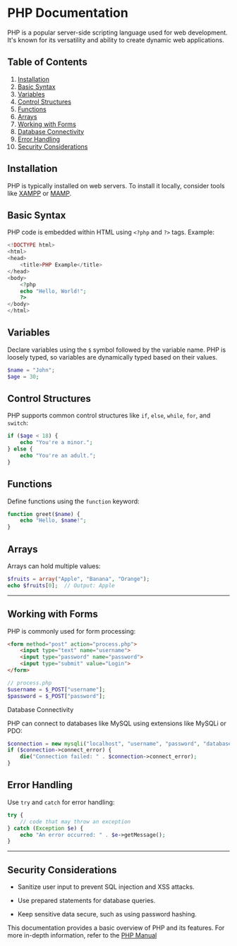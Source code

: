 # PHP Documentation

PHP is a popular server-side scripting language used for web development. It's known for its versatility and ability to create dynamic web applications.

## Table of Contents

1. [Installation](#installation)
2. [Basic Syntax](#basic-syntax)
3. [Variables](#variables)
4. [Control Structures](#control-structures)
5. [Functions](#functions)
6. [Arrays](#arrays)
7. [Working with Forms](#working-with-forms)
8. [Database Connectivity](#database-connectivity)
9. [Error Handling](#error-handling)
10. [Security Considerations](#security-considerations)

## Installation

PHP is typically installed on web servers. To install it locally, consider tools like [XAMPP](https://www.apachefriends.org/) or [MAMP](https://www.mamp.info/).

## Basic Syntax

PHP code is embedded within HTML using `<?php` and `?>` tags. Example:

```php
<!DOCTYPE html>
<html>
<head>
    <title>PHP Example</title>
</head>
<body>
    <?php
    echo "Hello, World!";
    ?>
</body>
</html>
```

## Variables

Declare variables using the `$` symbol followed by the variable name. PHP is loosely typed, so variables are dynamically typed based on their values.

```php
$name = "John";
$age = 30;
```

## Control Structures

PHP supports common control structures like `if`, `else`, `while`, `for`, and `switch`:

```php
if ($age < 18) {
    echo "You're a minor.";
} else {
    echo "You're an adult.";
}
```

## Functions

Define functions using the `function` keyword:

```php
function greet($name) {
    echo "Hello, $name!";
}
```

## Arrays

Arrays can hold multiple values:

```php
$fruits = array("Apple", "Banana", "Orange");
echo $fruits[0];  // Output: Apple
```

---

## Working with Forms

PHP is commonly used for form processing:

```html
<form method="post" action="process.php">
    <input type="text" name="username">
    <input type="password" name="password">
    <input type="submit" value="Login">
</form>
```

```php
// process.php
$username = $_POST["username"];
$password = $_POST["password"];
```

Database Connectivity

PHP can connect to databases like MySQL using extensions like MySQLi or PDO:

```php
$connection = new mysqli("localhost", "username", "password", "database");
if ($connection->connect_error) {
    die("Connection failed: " . $connection->connect_error);
}
```

## Error Handling

Use `try` and `catch` for error handling:

```php
try {
    // code that may throw an exception
} catch (Exception $e) {
    echo "An error occurred: " . $e->getMessage();
}
```
---

## Security Considerations

- Sanitize user input to prevent SQL injection and XSS attacks.

- Use prepared statements for database queries.

- Keep sensitive data secure, such as using password hashing.

This documentation provides a basic overview of PHP and its features. For more in-depth information, refer to the
[PHP Manual](https://www.php.net/manual/en/index.php)